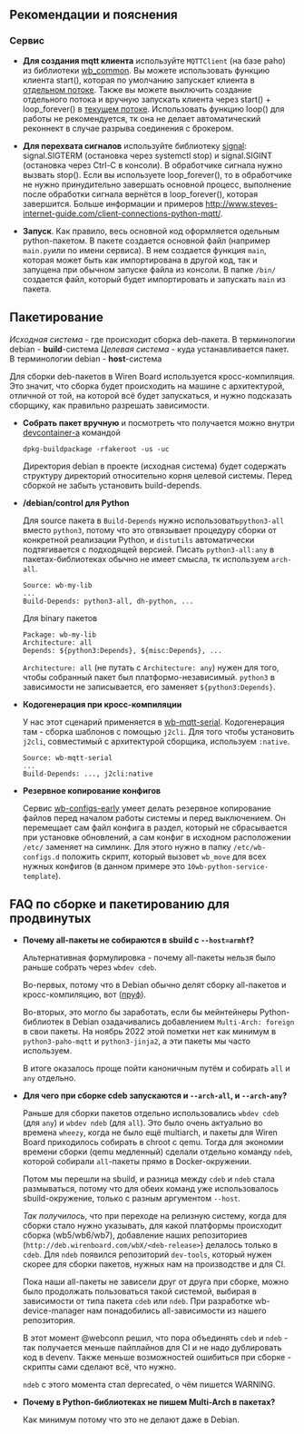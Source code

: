 ## Рекомендации и пояснения

### Сервис

 - **Для создания mqtt клиента** используйте `MQTTClient` (на базе paho) из библиотеки [wb_common](https://github.com/wirenboard/wb-common/blob/master/wb_common/mqtt_client.py).  Вы можете использовать функцию клиента start(), которая по умолчанию запускает клиента в [отдельном потоке](wb_python_service_template/main.py#L78). Также вы можете выключить создание отдельного потока и вручную запускать клиента через start() + loop_forever() в [текущем потоке](wb_python_service_template/main.py#L18). Использовать функцию loop() для работы не рекомендуется, тк она не делает автоматический реконнект в случае разрыва соединения с брокером. 

 - **Для перехвата сигналов** используйте библиотеку [signal](https://docs.python.org/3/library/signal.html): signal.SIGTERM (остановка через systemctl stop) и signal.SIGINT (остановка через Ctrl-C в консоли). В обработчике сигнала нужно вызвать stop(). Если вы используете loop_forever(), то в обработчике не нужно принудительно завершать основной процесс, выполнение после обработки сигнала вернётся в loop_forever(), которая завершится. Больше информации и примеров http://www.steves-internet-guide.com/client-connections-python-mqtt/.

 - **Запуск**. Как правило, весь основной код оформляется одельным python-пакетом. В пакете создается основной файл (например `main.py`или по имени сервиса). В нем создается функция `main`, которая может быть как импортирована в другой код, так и запущена при обычном запуске файла из консоли. В папке `/bin/` создается файл, который будет импортировать и запускать `main` из пакета.

## Пакетирование

_Исходная система_ - где происходит сборка deb-пакета. В терминологии debian - **build**-система
_Целевая система_ - куда устанавливается пакет. В терминологии debian - **host**-система

Для сборки deb-пакетов в Wiren Board используется кросс-компиляция. Это значит, что сборка
будет происходить на машине с архитектурой, отличной от той, на которой всё будет запускаться, и нужно подсказать сборщику, как правильно разрешать зависимости.

 - **Собрать пакет вручную** и посмотреть что получается можно внутри [devcontainer-a](https://docs.google.com/document/d/19gT4BH6MO-XXyqqzTOoz-jhY0ITbeGKDOZ8FbV_J1tc/edit?tab=t.0) командой
    ```
    dpkg-buildpackage -rfakeroot -us -uc
    ```
    Директория debian в проекте (исходная система) будет содержать структуру директорий относительно корня целевой системы. Перед сборкой не забыть установить build-depends.

 - **/debian/control для Python**

    Для source пакета в `Build-Depends` нужно использовать`python3-all` вместо `python3`, потому что это отвязывает процедуру сборки от конкретной реализации Python, и `distutils` автоматически подтягивается с подходящей версией. Писать `python3-all:any` в пакетах-библиотеках обычно не имеет смысла, тк используем `arch-all`.
    ```
    Source: wb-my-lib
    ...
    Build-Depends: python3-all, dh-python, ...
    ```
    Для binary пакетов
    ```
    Package: wb-my-lib
    Architecture: all
    Depends: ${python3:Depends}, ${misc:Depends}, ...
    ```
    `Architecture: all` (не путать с `Architecture: any`) нужен для того, чтобы собранный пакет был платформо-независимый. `python3` в зависимости не записывается, его заменяет `${python3:Depends}`.

 - **Кодогенерация при кросс-компиляции**

   У нас этот сценарий применяется в [wb-mqtt-serial](https://github.com/wirenboard/wb-mqtt-serial/). Кодогенерация там - сборка шаблонов с помощью `j2cli`. Для того чтобы установить `j2cli`, совместимый с архитектурой сборщика, используем `:native`.
   ```
   Source: wb-mqtt-serial
   ...
   Build-Depends: ..., j2cli:native
   ```

 - **Резервное копирование конфигов**

   Сервис [wb-configs-early](https://github.com/wirenboard/wb-configs/blob/master/debian/wb-configs.wb-configs-early.service) умеет делать резервное копирование файлов перед началом работы системы и перед выключением. Он перемещает сам файл конфига в раздел, который не сбрасывается при установке обновлений, а сам конфиг в исходном расположении `/etc/` заменяет на симлинк. Для этого нужно в папку `/etc/wb-configs.d` положить скрипт, который вызовет `wb_move` для всех нужных конфигов (в данном примере это `10wb-python-service-template`).
   

## FAQ по сборке и пакетированию для продвинутых

 - **Почему all-пакеты не собираются в sbuild с `--host=armhf`?**

   Альтернативная формулировка - почему all-пакеты нельзя было раньше собрать через `wbdev cdeb`.

   Во-первых, потому что в Debian обычно делят сборку all-пакетов и кросс-компиляцию,
   вот ([пруф](https://wiki.debian.org/CrossBuildPackagingGuidelines)).

   Во-вторых, это могло бы заработать, если бы мейнтейнеры Python-библиотек в Debian озадачивались
   добавлением `Multi-Arch: foreign` в свои пакеты. На ноябрь 2022 этой пометки нет как минимум
   в `python3-paho-mqtt` и `python3-jinja2`, а эти пакеты мы часто используем.

   В итоге оказалось проще пойти каноничным путём и собирать `all` и `any` отдельно.

 - **Для чего при сборке cdeb запускаются и `--arch-all`, и `--arch-any`?**

   Раньше для сборки пакетов отдельно использовались `wbdev cdeb` (для `any`) и
   `wbdev ndeb` (для `all`). Это было очень актуально во времена `wheezy`, когда
   не было ещё multiarch, и пакеты для Wiren Board приходилось собирать в chroot
   с qemu. Тогда для экономии времени сборки (qemu медленный) сделали отдельно
   команду `ndeb`, которой собирали `all`-пакеты прямо в Docker-окружении.

   Потом мы перешли на sbuild, и разница между `cdeb` и `ndeb` стала размываться,
   потому что для обеих команд уже использовалось sbuild-окружение, только с
   разным аргументом `--host`.

   *Так получилось*, что при переходе на релизную систему, когда для сборки
   стало нужно указывать, для какой платформы происходит сборка (wb5/wb6/wb7),
   добавление наших репозиториев (`http://deb.wirenboard.com/wbX/<deb-release>`)
   делалось только в `cdeb`. Для `ndeb` появился репозиторий `dev-tools`, который
   нужен скорее для сборки пакетов, нужных нам на производстве и для CI.

   Пока наши all-пакеты не зависели друг от друга при сборке, можно было продолжать
   пользоваться такой системой, выбирая в зависимости от типа пакета `cdeb` или `ndeb`.
   При разработке wb-device-manager нам понадобились all-зависимости из нашего репозитория.

   В этот момент @webconn решил, что пора объединять `cdeb` и `ndeb` - так получается
   меньше пайплайнов для CI и не надо дублировать код в devenv. Также меньше возможностей
   ошибиться при сборке - скрипты сами сделают всё, что нужно.

   `ndeb` с этого момента стал deprecated, о чём пишется WARNING.


 - **Почему в Python-библиотеках не пишем Multi-Arch в пакетах?**

   Как минимум потому что это не делают даже в Debian.